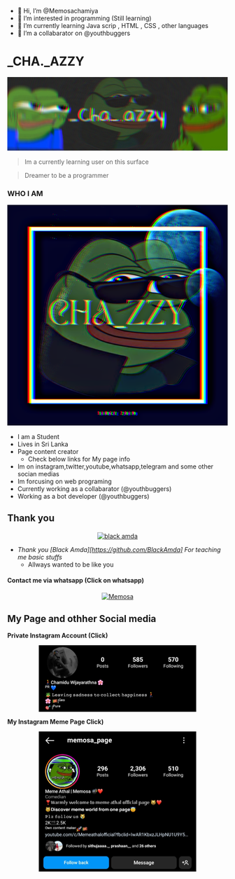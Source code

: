 - 👋 Hi, I’m @Memosachamiya
- 👀 I’m interested in programming (Still learning)
- 🌱 I’m currently learning Java scrip , HTML , CSS , other languages
- 💞️ I’m a collabarator on @youthbuggers

# _CHA._AZZY 
![](https://github.com/Memosachamiya/Memosa/blob/main/plugins/Mybanner.jpg?raw=true)

> Im a currently learning user on this surface

> Dreamer to be a programmer


### WHO I AM

![](https://github.com/Memosachamiya/ragn-md/blob/main/plugins/My%20logo.png?raw=true)


- I am a Student
- Lives in Sri Lanka
- Page content creator
    - Check below links for My page info
- Im on instagram,twitter,youtube,whatsapp,telegram and some other socian medias
- Im forcusing on web programing 
- Currently working as a collabarator (@youthbuggers)
- Working as a bot developer (@youthbuggers)
## Thank you
<p align="center">
<a href="https://github.com/BlackAmda"><img align="center" src="https://avatars.githubusercontent.com/u/83172207?v=" alt="black amda" height="300" width="300" /></a>
    
- _Thank you [Black Amda][https://github.com/BlackAmda] For teaching me basic stuffs_
     - Allways wanted to be like you



#### Contact me via whatsapp (Click on whatsapp)
<p align="center">
<a href="https://wa.me/94760168732"><img align="center" src="https://static.whatsapp.net/rsrc.php/v3/yO/r/FsWUqRoOsPu.png" alt="Memosa" height="202" width="385" /></a>

## My Page and othher Social media
**Private Instagram Account (Click)**
<p align="center">
<a href="https://www.instagram.com/_cha._azzy/"><img align="center" src="https://github.com/Memosachamiya/Memosachamiya/blob/main/Screenshot_20220730-213750.png" alt="Personal Instagram" height="152" width="360" /></a>
<br>

**My Instagram Meme Page Click)**
<p align="center">
<a href="https://www.instagram.com/memosa_page"><img align="center" src="https://github.com/Memosachamiya/Memosachamiya/blob/main/Screenshot_20220730-213814_1.png" alt="Memosa" height="320" width="360" /></a>
<br>
